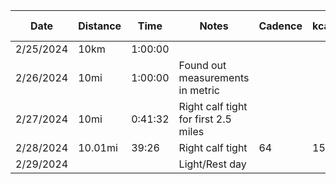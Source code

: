 
| Date      | Distance | Time    | Notes                                | Cadence | kcal | Output (kJ) |
| --------- | -------- | ------- | ------------------------------------ | ------- | ---- | ----------- |
| 2/25/2024 | 10km     | 1:00:00 |                                      |         |      |             |
| 2/26/2024 | 10mi     | 1:00:00 | Found out measurements in metric     |         |      |             |
| 2/27/2024 | 10mi     | 0:41:32 | Right calf tight for first 2.5 miles |         |      |             |
| 2/28/2024 | 10.01mi  | 39:26   | Right calf tight                     | 64      | 156  | 85.5        |
| 2/29/2024 |          |         | Light/Rest day                       |         |      |             |
